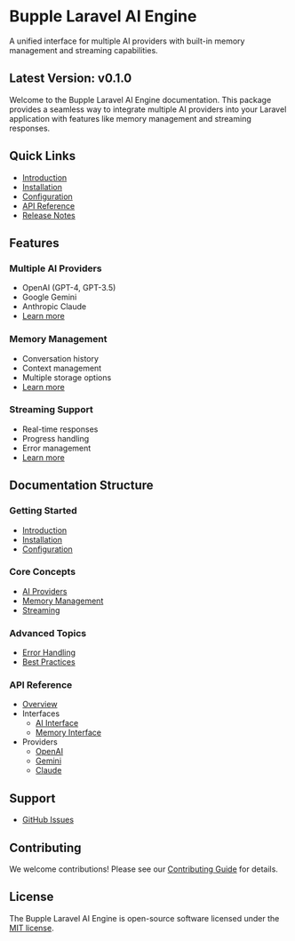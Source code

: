 # Bupple Laravel AI Engine

A unified interface for multiple AI providers with built-in memory management and streaming capabilities.

## Latest Version: v0.1.0

Welcome to the Bupple Laravel AI Engine documentation. This package provides a seamless way to integrate multiple AI providers into your Laravel application with features like memory management and streaming responses.

## Quick Links

- [Introduction](/v0.1.0/guide/getting-started/introduction)
- [Installation](/v0.1.0/guide/getting-started/installation)
- [Configuration](/v0.1.0/guide/getting-started/configuration)
- [API Reference](/v0.1.0/api/overview)
- [Release Notes](/v0.1.0/release-notes)

## Features

### Multiple AI Providers
- OpenAI (GPT-4, GPT-3.5)
- Google Gemini
- Anthropic Claude
- [Learn more](/v0.1.0/guide/core/ai-providers)

### Memory Management
- Conversation history
- Context management
- Multiple storage options
- [Learn more](/v0.1.0/guide/core/memory-management)

### Streaming Support
- Real-time responses
- Progress handling
- Error management
- [Learn more](/v0.1.0/guide/core/streaming)

## Documentation Structure

### Getting Started
- [Introduction](/v0.1.0/guide/getting-started/introduction)
- [Installation](/v0.1.0/guide/getting-started/installation)
- [Configuration](/v0.1.0/guide/getting-started/configuration)

### Core Concepts
- [AI Providers](/v0.1.0/guide/core/ai-providers)
- [Memory Management](/v0.1.0/guide/core/memory-management)
- [Streaming](/v0.1.0/guide/core/streaming)

### Advanced Topics
- [Error Handling](/v0.1.0/guide/advanced/error-handling)
- [Best Practices](/v0.1.0/guide/advanced/best-practices)

### API Reference
- [Overview](/v0.1.0/api/overview)
- Interfaces
  - [AI Interface](/v0.1.0/api/interfaces/ai-interface)
  - [Memory Interface](/v0.1.0/api/interfaces/memory-interface)
- Providers
  - [OpenAI](/v0.1.0/api/providers/openai)
  - [Gemini](/v0.1.0/api/providers/gemini)
  - [Claude](/v0.1.0/api/providers/claude)

## Support

- [GitHub Issues](https://github.com/bupple-inc/laravel-ai-engine/issues)

## Contributing

We welcome contributions! Please see our [Contributing Guide](https://github.com/bupple-inc/laravel-ai-engine/blob/main/CONTRIBUTING.md) for details.

## License

The Bupple Laravel AI Engine is open-source software licensed under the [MIT license](https://opensource.org/licenses/MIT). 